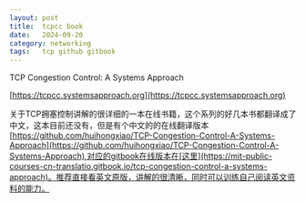 ```yaml
---
layout: post
title:  tcpcc book
date:   2024-09-20
category: networking 
tags:   tcp github gitbook 
---
```


TCP Congestion Control: A Systems Approach

[https://tcpcc.systemsapproach.org](https://tcpcc.systemsapproach.org)

关于TCP拥塞控制讲解的很详细的一本在线书籍，这个系列的好几本书都翻译成了中文，这本目前还没有，但是有个中文的的在线翻译版本[https://github.com/huihongxiao/TCP-Congestion-Control-A-Systems-Approach](https://github.com/huihongxiao/TCP-Congestion-Control-A-Systems-Approach),对应的gitbook在线版本在[这里](https://mit-public-courses-cn-translatio.gitbook.io/tcp-congestion-control-a-systems-approach)。推荐直接看英文原版，讲解的很清晰，同时可以训练自己阅读英文资料的能力。
